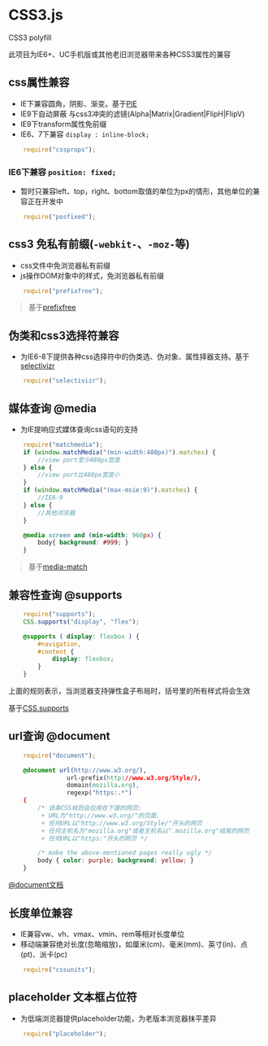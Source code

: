 CSS3.js
=======

CSS3 polyfill

此项目为IE6+、UC手机版或其他老旧浏览器带来各种CSS3属性的兼容

## css属性兼容

- IE下兼容圆角，阴影、渐变。基于[PIE](http://css3pie.com/)
- IE9下自动屏蔽 与css3冲突的滤镜(Alpha|Matrix|Gradient|FlipH|FlipV)
- IE9下transform属性免前缀
- IE6、7下兼容 `display : inline-block;`

```javascript
	require("cssprops");
```

### IE6下兼容 `position: fixed;`

- 暂时只兼容left、top，right、bottom取值的单位为px的情形，其他单位的兼容正在开发中

```javascript
	require("posfixed");
```

## css3 免私有前缀(`-webkit-`、`-moz-`等)

- css文件中免浏览器私有前缀
- js操作DOM对象中的样式，免浏览器私有前缀

```javascript
	require("prefixfree");
```

> 基于[prefixfree](http://leaverou.github.io/prefixfree/)

## 伪类和css3选择符兼容

- 为IE6-8下提供各种css选择符中的伪类选、伪对象、属性择器支持。基于[selectivizr](http://www.selectivizr.com/)

```javascript
	require("selectivizr");
```

## 媒体查询 @media

- 为IE提响应式媒体查询css语句的支持

```javascript
	require("matchmedia");
	if (window.matchMedia("(min-width:480px)").matches) {
		//view port至少480px宽度  
	} else {
		//view port比480px宽度小  
	}
	if (window.matchMedia("(max-msie:9)").matches) {
		//IE6-9
	} else {
		//其他浏览器  
	}
```

```CSS
	@media screen and (min-width: 960px) {
		body{ background: #999; }
	}
```

> 基于[media-match](https://github.com/weblinc/media-match)

## 兼容性查询 @supports

```javascript
	require("supports");
	CSS.supports("display", "flex");
```

```CSS
	@supports ( display: flexbox ) {
		#navigation,
		#content {
			display: flexbox;
		}
	}
```

上面的规则表示，当浏览器支持弹性盒子布局时，括号里的所有样式将会生效

基于[CSS.supports](https://github.com/termi/CSS.supports)

## url查询 @document

```javascript
	require("document");
```

```CSS
	@document url(http://www.w3.org/),
				url-prefix(http://www.w3.org/Style/),
				domain(mozilla.org),
				regexp("https:.*")
	{
		/* 该条CSS规则会应用在下面的网页:
		 + URL为"http://www.w3.org/"的页面.
		 + 任何URL以"http://www.w3.org/Style/"开头的网页
		 + 任何主机名为"mozilla.org"或者主机名以".mozilla.org"结尾的网页     
		 + 任何URL以"https:"开头的网页 */

		/* make the above-mentioned pages really ugly */
		body { color: purple; background: yellow; }
	}
```

[@document文档](https://developer.mozilla.org/zh-CN/docs/Web/CSS/@document)

## 长度单位兼容

- IE兼容vw、vh、vmax、vmin、rem等相对长度单位
- 移动端兼容绝对长度(忽略缩放)，如厘米(cm)、毫米(mm)、英寸(in)、点(pt)、派卡(pc)

```javascript
	require("cssunits");
```

## placeholder 文本框占位符

- 为低端浏览器提供placeholder功能，为老版本浏览器抹平差异

```javascript
	require("placeholder");
```


